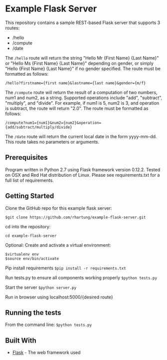 # Example Flask Server

This repository contains a sample REST-based Flask server that supports 3 routes:
* /hello
* /compute
* /date

The ```/hello``` route will return the string "Hello Mr {First Name} {Last Name}"
or "Hello Ms {First Name} {Last Name}" depending on gender, or simply
"Hello {First Name} {Last Name}" if no gender specified.  The route must be
formatted as follows:

```/hello?firstname={first name}&lastname={last name}&gender={m/f}```

The ```/compute``` route will return the result of a computation of two numbers,
num1 and num2, as a string.  Supported operations include "add", "subtract",
"multiply", and "divide".  For example, if num1 is 5, num2 is 3, and operation is
subtract, the route will return "2.0".  The route must be formatted as follows:

```/compute?num1={num1}&num2={num2}&operation={add/subtract/multiply/divide}```

The ```/date``` route will return the current local date in the form yyyy-mm-dd.
This route takes no parameters or arguments.

## Prerequisites

Program written in Python 2.7 using Flask framework version 0.12.2.  Tested on OSX and
Red Hat distribution of Linux.  Please see requirements.txt for a full list of
requirements.

## Getting Started

Clone the GitHub repo for this example flask server:

```$git clone https://github.com/rhartung/example-flask-server.git```

cd into the repository:

```cd example-flask-server```

Optional: Create and activate a virtual environment:

```
$virtualenv env
$source env/bin/activate
```

Pip install requirements
```$pip install -r requirements.txt```

Run tests.py to ensure all components working properly
```$python tests.py```

Start the server
```$python server.py```

Run in browser using localhost:5000/{desired route}

## Running the tests

From the command line:
```$python tests.py```

## Built With

* [Flask](http://flask.pocoo.org/docs/0.12/) - The web framework used